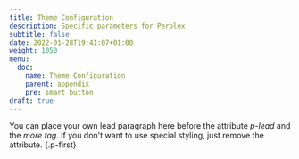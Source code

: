 ```yaml
---
title: Theme Configuration
description: Specific parameters for Perplex
subtitle: false
date: 2022-01-28T19:41:07+01:00 
weight: 1050
menu:
  doc:
    name: Theme Configuration
    parent: appendix
    pre: smart_button
draft: true
---
```


You can place your own lead paragraph here before the attribute _p-lead_ and the _more tag_. If you don't want to use special styling, just remove the attribute.
{.p-first} <!--more-->
